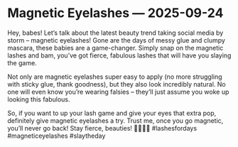 # Magnetic Eyelashes — 2025-09-24

Hey, babes! Let’s talk about the latest beauty trend taking social media by storm – magnetic eyelashes! Gone are the days of messy glue and clumpy mascara, these babies are a game-changer. Simply snap on the magnetic lashes and bam, you’ve got fierce, fabulous lashes that will have you slaying the game.

Not only are magnetic eyelashes super easy to apply (no more struggling with sticky glue, thank goodness), but they also look incredibly natural. No one will even know you’re wearing falsies – they’ll just assume you woke up looking this fabulous.

So, if you want to up your lash game and give your eyes that extra pop, definitely give magnetic eyelashes a try. Trust me, once you go magnetic, you’ll never go back! Stay fierce, beauties! 💁🏻‍♀️✨ #lashesfordays #magneticeyelashes #slaytheday